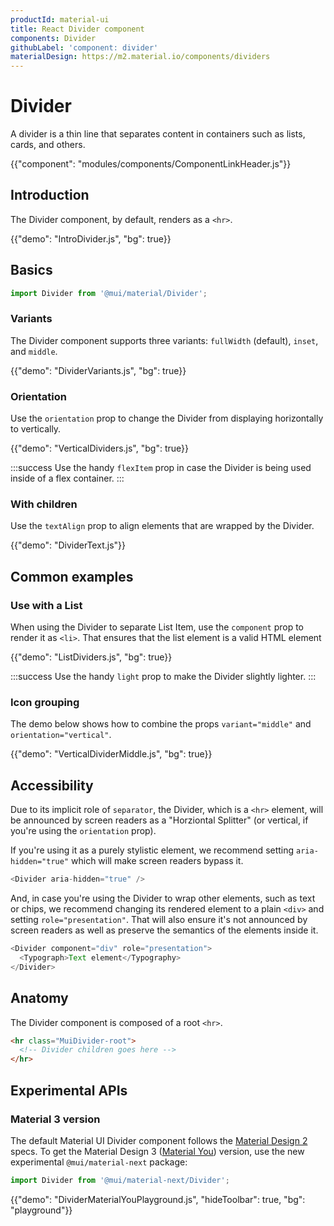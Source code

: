 ```yaml
---
productId: material-ui
title: React Divider component
components: Divider
githubLabel: 'component: divider'
materialDesign: https://m2.material.io/components/dividers
---
```


# Divider

<p class="description">A divider is a thin line that separates content in containers such as lists, cards, and others.</p>

{{"component": "modules/components/ComponentLinkHeader.js"}}

## Introduction

The Divider component, by default, renders as a `<hr>`.

{{"demo": "IntroDivider.js", "bg": true}}

## Basics

```jsx
import Divider from '@mui/material/Divider';
```

### Variants

The Divider component supports three variants: `fullWidth` (default), `inset`, and `middle`.

{{"demo": "DividerVariants.js", "bg": true}}

### Orientation

Use the `orientation` prop to change the Divider from displaying horizontally to vertically.

{{"demo": "VerticalDividers.js", "bg": true}}

:::success
Use the handy `flexItem` prop in case the Divider is being used inside of a flex container.
:::

### With children

Use the `textAlign` prop to align elements that are wrapped by the Divider.

{{"demo": "DividerText.js"}}

## Common examples

### Use with a List

When using the Divider to separate List Item, use the `component` prop to render it as `<li>`.
That ensures that the list element is a valid HTML element

{{"demo": "ListDividers.js", "bg": true}}

:::success
Use the handy `light` prop to make the Divider slightly lighter.
:::

### Icon grouping

The demo below shows how to combine the props `variant="middle"` and `orientation="vertical"`.

{{"demo": "VerticalDividerMiddle.js", "bg": true}}

## Accessibility

Due to its implicit role of `separator`, the Divider, which is a `<hr>` element, will be announced by screen readers as a "Horziontal Splitter" (or vertical, if you're using the `orientation` prop).

If you're using it as a purely stylistic element, we recommend setting `aria-hidden="true"` which will make screen readers bypass it.

```js
<Divider aria-hidden="true" />
```

And, in case you're using the Divider to wrap other elements, such as text or chips, we recommend changing its rendered element to a plain `<div>` and setting `role="presentation"`.
That will also ensure it's not announced by screen readers as well as preserve the semantics of the elements inside it.

```js
<Divider component="div" role="presentation">
  <Typograph>Text element</Typography>
</Divider>
```

## Anatomy

The Divider component is composed of a root `<hr>`.

```html
<hr class="MuiDivider-root">
  <!-- Divider children goes here -->
</hr>
```

## Experimental APIs

### Material 3 version

The default Material UI Divider component follows the [Material Design 2](https://m2.material.io/) specs.
To get the Material Design 3 ([Material You](https://m3.material.io/)) version, use the new experimental `@mui/material-next` package:

```js
import Divider from '@mui/material-next/Divider';
```

{{"demo": "DividerMaterialYouPlayground.js", "hideToolbar": true, "bg": "playground"}}
